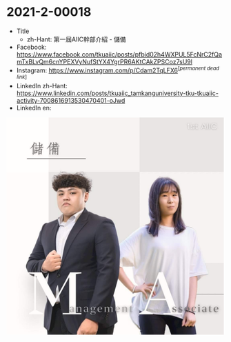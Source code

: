 # 2021-2-00018

* Title
	* zh-Hant: 第一屆AIIC幹部介紹 - 儲備
* Facebook: https://www.facebook.com/tkuaiic/posts/pfbid02h4WXPUL5FcNrC2fQamTxBLvQm6cnYPEXVyNufStYX4YgrPR6AKtCAkZPSCoz7sU9l
* Instagram: https://www.instagram.com/p/Cdam2TqLFX6<sup>[*permanent dead link*]</sup>
* LinkedIn zh-Hant: https://www.linkedin.com/posts/tkuaiic_tamkanguniversity-tku-tkuaiic-activity-7008616913530470401-oJwd
* LinkedIn en:

![main image in zh-Hant](./2021-2-00018_zh-hant.jpg)
